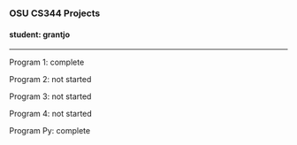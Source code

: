 ### OSU CS344 Projects
#### student: grantjo
***
Program 1: 
  complete

Program 2:
  not started

Program 3:
  not started

Program 4:
  not started

Program Py:
  complete
  
